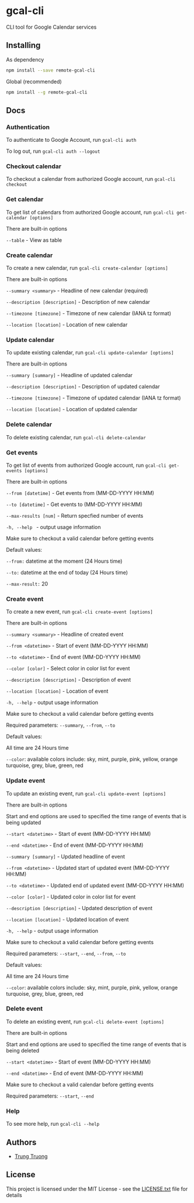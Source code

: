 # gcal-cli

CLI tool for Google Calendar services

## Installing

As dependency

```sh
npm install --save remote-gcal-cli
```

Global (recommended)
```sh
npm install --g remote-gcal-cli
```

## Docs

### Authentication

To authenticate to Google Account, run `gcal-cli auth` 

To log out, run `gcal-cli auth --logout` 

### Checkout calendar

To checkout a calendar from authorized Google account, run `gcal-cli checkout`

### Get calendar

To get list of calendars from authorized Google account, run `gcal-cli get-calendar [options]`

There are built-in options

`--table` - View as table

### Create calendar

To create a new calendar, run `gcal-cli create-calendar [options]`

There are built-in options

`--summary <summary>` - Headline of new calendar (required)

`--description [description]` - Description of new calendar

`--timezone [timezone]` - Timezone of new calendar (IANA tz format)

`--location [location]` - Location of new calendar

### Update calendar

To update existing calendar, run `gcal-cli update-calendar [options]`

There are built-in options

`--summary [summary]` - Headline of updated calendar

`--description [description]` - Description of updated calendar

`--timezone [timezone]` - Timezone of updated calendar (IANA tz format)

`--location [location]` - Location of updated calendar

### Delete calendar

To delete existing calendar, run `gcal-cli delete-calendar`

### Get events

To get list of events from authorized Google account, run `gcal-cli get-events [options]`

There are built-in options

`--from [datetime]` - Get events from (MM-DD-YYYY HH:MM)

`--to [datetime]` - Get events to (MM-DD-YYYY HH:MM)

`--max-results [num]` - Return specfied number of events

`-h, --help ` - output usage information

Make sure to checkout a valid calendar before getting events

Default values:

`--from:` datetime at the moment (24 Hours time)

`--to:` datetime at the end of today (24 Hours time)

`--max-result:` 20

### Create event

To create a new event, run `gcal-cli create-event [options]`

There are built-in options

`--summary <summary>` - Headline of created event

`--from <datetime>` - Start of event (MM-DD-YYYY HH:MM)

`--to <datetime>` - End of event (MM-DD-YYYY HH:MM)

`--color [color]` - Select color in color list for event

`--description [description]` - Description of event

`--location [location]` - Location of event

`-h, --help` - output usage information

Make sure to checkout a valid calendar before getting events

Required parameters: `--summary`, `--from`, `--to`

Default values:

All time are 24 Hours time

`--color`: available colors include:
sky, mint, purple, pink, yellow, orange
turquoise, grey, blue, green, red

### Update event

To update an existing event, run `gcal-cli update-event [options]`

There are built-in options

Start and end options are used to specified the time range of events that is being updated

`--start <datetime>` - Start of event (MM-DD-YYYY HH:MM)

`--end <datetime>` - End of event (MM-DD-YYYY HH:MM)

`--summary [summary]` - Updated headline of event

`--from <datetime>` - Updated start of updated event (MM-DD-YYYY HH:MM)

`--to <datetime>` - Updated end of updated event (MM-DD-YYYY HH:MM)

`--color [color]` - Updated color in color list for event

`--description [description]` - Updated description of event

`--location [location]` - Updated location of event

`-h, --help` - output usage information

Make sure to checkout a valid calendar before getting events

Required parameters: `--start`, `--end`, `--from`, `--to`

Default values:

All time are 24 Hours time

`--color`: available colors include:
sky, mint, purple, pink, yellow, orange
turquoise, grey, blue, green, red

### Delete event

To delete an existing event, run `gcal-cli delete-event [options]`

There are built-in options

Start and end options are used to specified the time range of events that is being deleted

`--start <datetime>` - Start of event (MM-DD-YYYY HH:MM)

`--end <datetime>` - End of event (MM-DD-YYYY HH:MM)

Make sure to checkout a valid calendar before getting events

Required parameters: `--start`, `--end`

### Help

To see more help, run `gcal-cli --help`

## Authors

* [Trung Truong](https://github.com/ttrung149)

## License

This project is licensed under the MIT License - see the [LICENSE.txt](LICENSE.txt) file for details

